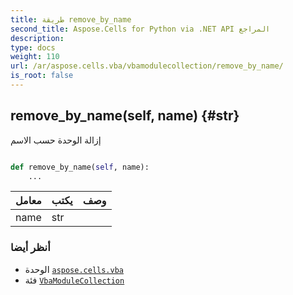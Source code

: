 ```yaml
---
title: طريقة remove_by_name
second_title: Aspose.Cells for Python via .NET API المراجع
description:
type: docs
weight: 110
url: /ar/aspose.cells.vba/vbamodulecollection/remove_by_name/
is_root: false
---
```

##  remove_by_name(self, name) {#str}
إزالة الوحدة حسب الاسم



```python

def remove_by_name(self, name):
    ...
```


| معامل| يكتب| وصف|
| :- | :- | :- |
| name | str |  |



###  أنظر أيضا
* الوحدة [`aspose.cells.vba`](../../)
* فئة [`VbaModuleCollection`](/cells/python-net/ar/aspose.cells.vba/vbamodulecollection)

